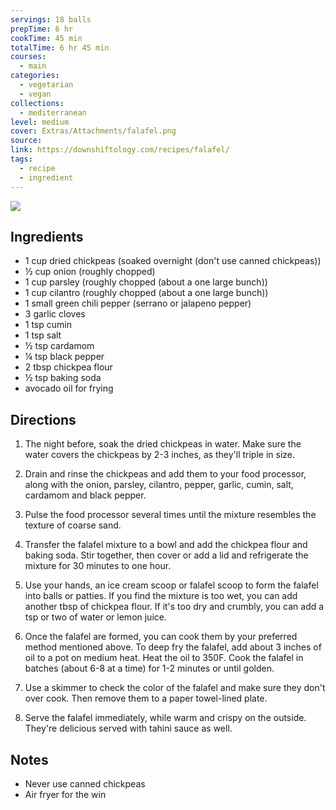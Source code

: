 ```yaml
---
servings: 18 balls
prepTime: 6 hr
cookTime: 45 min
totalTime: 6 hr 45 min
courses:
  - main
categories:
  - vegetarian
  - vegan
collections:
  - mediterranean
level: medium
cover: Extras/Attachments/falafel.png
source:
link: https://downshiftology.com/recipes/falafel/
tags:
  - recipe
  - ingredient
---
```


![](Extras/Attachments/falafel.png)


## Ingredients

- 1 cup dried chickpeas (soaked overnight (don't use canned chickpeas))
- ½ cup onion (roughly chopped)
- 1 cup parsley (roughly chopped (about a one large bunch))
- 1 cup cilantro (roughly chopped (about a one large bunch))
- 1 small green chili pepper (serrano or jalapeno pepper)
- 3 garlic cloves
- 1 tsp cumin
- 1 tsp salt
- ½ tsp cardamom
- ¼ tsp black pepper
- 2 tbsp chickpea flour
- ½ tsp baking soda
- avocado oil for frying


## Directions

1. The night before, soak the dried chickpeas in water. Make sure the water covers the chickpeas by 2-3 inches, as they'll triple in size.

2. Drain and rinse the chickpeas and add them to your food processor, along with the onion, parsley, cilantro, pepper, garlic, cumin, salt, cardamom and black pepper.

3. Pulse the food processor several times until the mixture resembles the texture of coarse sand.

4. Transfer the falafel mixture to a bowl and add the chickpea flour and baking soda. Stir together, then cover or add a lid and refrigerate the mixture for 30 minutes to one hour.

5. Use your hands, an ice cream scoop or falafel scoop to form the falafel into balls or patties. If you find the mixture is too wet, you can add another tbsp of chickpea flour. If it's too dry and crumbly, you can add a tsp or two of water or lemon juice.

6. Once the falafel are formed, you can cook them by your preferred method mentioned above. To deep fry the falafel, add about 3 inches of oil to a pot on medium heat. Heat the oil to 350F. Cook the falafel in batches (about 6-8 at a time) for 1-2 minutes or until golden.

7. Use a skimmer to check the color of the falafel and make sure they don't over cook. Then remove them to a paper towel-lined plate.

8. Serve the falafel immediately, while warm and crispy on the outside. They're delicious served with tahini sauce as well.


## Notes

- Never use canned chickpeas
- Air fryer for the win

